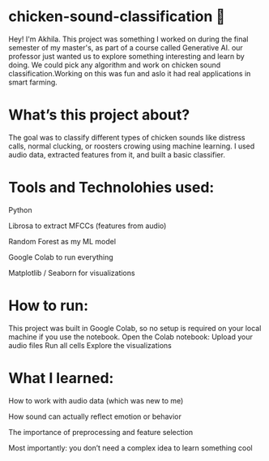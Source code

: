 # chicken-sound-classification 🐔
Hey! I'm Akhila. This project was something I worked on during the final semester of my master's, as part of a course called Generative AI. our professor just wanted us to explore something interesting and learn by doing. We could pick any algorithm and work on chicken sound classification.Working on this was fun and aslo it had real applications in smart farming.
# What’s this project about?
The goal was to classify different types of chicken sounds like distress calls, normal clucking, or roosters crowing using machine learning. I used audio data, extracted features from it, and built a basic classifier.
# Tools and Technolohies used:
Python

Librosa to extract MFCCs (features from audio)

Random Forest as my ML model

Google Colab to run everything

Matplotlib / Seaborn for visualizations
# How to run:
This project was built in Google Colab, so no setup is required on your local machine if you use the notebook.
Open the Colab notebook:
Upload your audio files
Run all cells
Explore the visualizations
#  What I learned:
How to work with audio data (which was new to me)

How sound can actually reflect emotion or behavior

The importance of preprocessing and feature selection

Most importantly: you don’t need a complex idea to learn something cool
